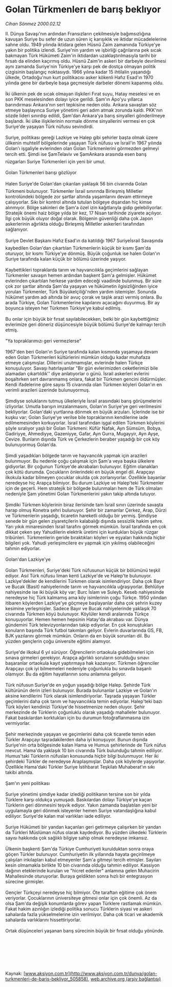 # Golan Türkmenlerı de barış beklıyor

*Cihan Sönmez 2000.02.12*

<div class="pNewsDetailMainContent ctx_content" itemprop="articleBody">
 II. Dünya Savaşı'nın ardından Fransızların çekilmesiyle bağımsızlığına kavuşan Suriye bu sefer de uzun süren iç karışıklık ve iktidar mücadelelerine sahne oldu. 1949 yılında iktidara gelen Hüsnü Zaim zamanında Türkiye'ye yakın bir politika izlendi. Suriye'nin yardım ve işbirliği çağrılarına pek sıcak bakmayan Türk Hükümeti Zaim'in iktidardan uzaklaştırılmasıyla tarihi bir fırsatı da elinden kaçırmış oldu. Hüsnü Zaim'in askeri bir darbeyle devrilmesi aynı zamanda Suriye'nin Türkiye'ye karşı pek de dostça olmayan politik çizgisinin başlangıç noktasıydı. 1966 yılına kadar 15 ihtilalin yaşandığı ülkede, Ortadoğu'nun kurt politikacısı asker kökenli Hafız Esad'ın  1970 yılında gene bir darbeyle başa geçmesiyle darbeler dönemi kapanmış oldu.
 <br>
  <br>
   İki ülkenin pek de sıcak olmayan ilişkileri Fırat suyu, Hatay meselesi ve en son PKK meselesinden dolayı iyice gerildi. Şam'ın Apo'yu yıllarca barındırması Ankara'nın sert tepkisine neden oldu. Ankara savaştan söz etmeye başlayınca Suriye yönetimi geri adım atmak zorunda kaldı. PKK'nın sözde lideri sınırdışı edildi, Şam'dan Ankara'ya barış sinyalleri gönderilmeye başlandı. İki ülke ilişkilerinin normale dönme sinyallerini vermesi en çok Suriye'de yaşayan Türk nüfusu sevindirdi.
   <br>
    <br>
     Suriye, politikası gereği Lazkiye ve Halep gibi şehirler başta olmak üzere üllkenin muhtelif bölgelerinde yaşayan Türk nüfusu ve İsrail'in 1967 yılında Golan'ı işgaliyle evlerinden olan Golan Türkmenlerini görmezden gelmeyi tercih etti. Şimdi ise ŞamTelaviv ve ŞamAnkara arasında esen barış rüzgarları Suriye Türkmenleri için yeni bir umut.
     <br>
      <br>
       Golan Türkmenleri barışı gözlüyor
       <br/>
       <br/>
       Halen Suriye'de Golan'dan çıkarılan yaklaşık 56 bin civarında Golan Türkmeni bulunuyor. Türkmenler İsrail sınırında Birleşmiş Milletler kontrolündeki bölgede zor şartlar altında yaşamlarını devam ettirmeye çalışıyorlar. Sıkı bir kontrol altında tutulan bölgeye dışarıdan hiç kimse alınmıyor. Bölge sakinleri de Şam'a özel izin kağıtlarıyla gidip gelebiliyorlar. Stratejik önemi haiz bölge yılda bir kez, 17 Nisan tarihinde ziyarete açılıyor. İlgi çok büyük oluyor doğal olarak. Bölgenin güvenliği daha çok Japon askerlerinin ağırlıkta olduğu Birleşmiş Milletler askerleri tarafından sağlanıyor.
       <br/>
       <br/>
       Suriye Devlet Başkanı Hafız Esad'ın da katıldığı 1967 Suriyeİsrail Savaşında kaybedilen Golan'dan çıkartılan Türkmenlerin küçük bir kısmı Şam'da oturuyor, bir kısmı Türkiye'ye dönmüş. Büyük çoğunluk ise halen Golan'ın Suriye tarafında kalan küçük bir bölümü üzerinde yaşıyor.
       <br/>
       <br/>
       Kaybettikleri topraklarda tarım ve hayvancılıkla geçimlerini sağlayan Türkmenler savaşın hemen ardından başkent Şam'a gelmişler. Hükümet evlerinden çıkartılan herkese yardım edeceği vaadinde bulunmuş. Bir süre çok zor şartlar altında Şam'da yaşayan ve hükümetin ilgisizliğinden iyice yorulan Türkmenler, Türk Büyükelçiliği'nden yardım istemişler. Sonunda hükümet yardım adı altında bir avuç çorak ve taşlık arazi vermiş onlara. Bu arada Türkiye, Golan Türkmenlerine kapılarını açacağını duyurmuş. Bir ay boyunca isteyen her Türkmen Türkiye'ye kabul edilmiş.
       <br/>
       <br/>
       Bu onlar için büyük bir fırsat sayılabilecekken, belki bir gün kaybettiğimiz evlerimize geri döneriz düşüncesiyle büyük bölümü Suriye'de kalmayı tercih etmiş.
       <br/>
       <br/>
       "Ya topraklarımızı geri vermezlerse"
       <br/>
       <br/>
       1967'den beri Golan'ın Suriye tarafında kalan kısmında yaşamaya devam eden Golan Türkmenleri kültürlerini mümkün olduğu kadar muhafaza etmeye çalışmışlar. Dillerini unutmamışlar, evlerinde halen Türkçe konuşuluyor. Savaşı hatırlayanlar "Bir gün evlerimizden ceketlerimizi bile alamadan çıkartıldık'' diye anlatıyorlar o günü. İsrail askerleri evlerini boşaltırken sert davranmamış onlara, fakat bir Türkmen gencini öldürmüşler. Kendi ifadelerine göre sayısı 15 civarında olan Türkmen köyleri Golan'ın en verimli arazileri üzerinde bulunuyormuş.
       <br/>
       <br/>
       Şimdiyse soluklarını tutmuş ülkeleriyle İsrail arasındaki barış görüşmelerini izliyorlar. Umutla barışın imzalanmasını, Golan'ın Suriye'ye geri verilmesini bekliyorlar. Golan'daki yurtlarına dönmek en büyük arzuları. İçlerinde ise bir kuşku var; Golan Suriye'ye verilse bile topraklarının kendilerine iade edilmemesinden korkuyorlar. İsrail tarafından işgal edilen Türkmen köylerini şöyle sıralıyor yaşlı bir Golan Türkmeni: Küfür Nafak, Ayn Sümsüm, Bobya, Gadiriyye, Ahmediyye, Gazeniyye, Gafar, Ayn Gurra, Mugayyir, Ayn Ayşe, Cevize. Bunların dışında Türk ve Çerkezlerin beraber yaşadığı bir çok köy bulunuyormuş Golan'da.
       <br/>
       <br/>
       Şimdi yaşadıkları bölgede tarım ve hayvancılık yapmak için arazileri bulunmuyor. Bu nedenle çoğu çalışmak için Şam'a veya başka ülkelere gidiyorlar. Bir çoğunun Türkiye'de akrabaları bulunuyor. Eğitim olanakları çok kötü durumda. Çocukların önlerindeki en büyük engel dil. Arapçayı ilkokula kadar bilmeyen çocuklar okulda çok zorlanıyorlar. Özellikle bayanlar neredeyse hiç Arapça bilmiyor. Bu durum Lazkiye ve Halep'teki Türkmenler için de geçerli. Hem stratejik bir bölgede bulunmaları hem de Türk olmaları nedeniyle Şam yönetimi Golan Türkmenlerini yakın takip altında tutuyor.
       <br/>
       <br/>
       Şimdiki Türkmen köylerinin biraz ilerisinde tam İsrail sınırı üzerinde savaşta harap olmuş Konetra şehri bulunuyor. Şehir bir zamanlar Çerkez, Arap, Dürzi ve Türkmenlerin yaşadığı, ticaretin hareketli olduğu bir yermiş. Şimdiyse senede bir gün gelen ziyaretçilerin kalabalığı dışında sessizlik hakim şehre. Yarı yıkık minaresinden İsrail tarafını görmek mümkün. İsrail tarafında en çok dikkat çeken şey Yahudilerin elektrik üretimi için kurdukları büyük rüzgar tribünleri. Türkmenlerin geride bıraktıkları köyleri ve eşyaları hakkında hiçbir bilgileri yok. Yahudi yerleşimcilere ev yapmak için yıkılmış olabileceğini tahmin ediyorlar.
       <br/>
       <br/>
       Golan'dan Lazkiye'ye
       <br/>
       <br/>
       Golan Türkmenleri, Suriye'deki Türk nüfusunun küçük bir bölümünü teşkil ediyor. Asıl Türk nüfusu liman kenti Lazkiye'de ve Halep'te bulunuyor. Lazkiye'dekiler de kendilerini Türkmen olarak isimlendiriyor. Daha çok Bayır ve Bucak (Basit) nahiyelerinde tarım ve hayvancılıkla uğraşıyorlar. Behlüliye nahiyesinde ise iki büyük köy var; Burc İslam ve Suleyb. Keseb nahiyesinde neredeyse hiç Türk kalmamış ama köy isimlerinin çoğu Türkçe. 1950 yılından itibaren köylerden Lazkiye'ye göçmeye başlayanlar daha çok şehrin kuzey kesimine yerleşmişler. Sadece Bayır ve Bucak nahiyelerinde yaklaşık 70 civarında Türkmen köyü bulunuyor. Köylüler kendi aralarında Türkçe konuşuyorlar. Hemen hemen hepsinin Hatay'da akrabası var. Dünya gündemini Türk televizyonlarından takip ediyorlar. En çok konuştukları konuların başında Türk futbol takımları geliyor. Evlerin duvarlarında GS, FB, BJK yazılarını görmek mümkün. Onların da en büyük sorunları dil. Bu yüzden gençlerin çoğu üniversite eğitimi alamıyor.
       <br/>
       <br/>
       Suriye'de ilkokul 6 yıl sürüyor. Öğrencilerin ortaokula gidebilmeleri için sınava girmeleri gerekiyor. Arapça ağırlıklı soruların sorulduğu sınavı başaranlar ortaokula kayıt yaptırmaya hak kazanıyor. Türkmen öğrenciler Arapçayı çok iyi bilmemeleri nedeniyle çoğunlukla bu sınavda başarılı olamıyor. Bu da eğitim hayatlarının sonu anlamına geliyor.
       <br/>
       <br/>
       Türk nüfusun Suriye'de en yoğun yaşadığı bölge Halep. Şehirde Türk kültürünün derin izleri bulunuyor. Burada bulunanlar Lazkiye ve Golan'ın aksine kendilerini Türk olarak isimlendiriyorlar. Taşrada yaşayan Türkler geçimlerini daha çok tarım ve hayvancılıkla temin ediyorlar. Halep'teki bazı Türk köyleri kendinizi Türkiye'de hissetmenize neden oluyor. Şehir merkezinde de Türklerin çoğunluklu olarak yaşadığı mahalleler bulunuyor. Fakat baskılardan korktukları için bu durumun fotoğraflanmasına izin vermiyorlar.
       <br/>
       <br/>
       Şehir merkezinde yaşayan ve geçimlerini daha çok ticaretle temin eden Türkler Arapçayı taşradakilerden daha iyi konuşuyor. Bunun dışında Suriye'nin orta bölgesinde kalan Hama ve Humus şehirlerinde de Türk nüfus mevcut. Hama'da yaklaşık 10 bin civarında Türk bulunduğu tahmin ediliyor. Humus'taki Türklerin nüfusları konusunda hiçbir bilgi bulunmuyor. Her iki şehirdeki Türkler de neredeyse Araplaşmışlar. Daha çok köylerde yaşıyorlar. Özellikle Hama'daki Türkler Suriye İstihbarat Teşkilatı Muhaberat'ın sıkı takibi altında.
       <br/>
       <br/>
       Şam'ın yeni politikası
       <br/>
       <br/>
       Suriye yönetimi şimdiye kadar izlediği politikanın tersine son bir yılda Türklere karşı oldukça yumuşadı. Baskılardan dolayı Türkiye'ye kaçan Türklerin geri dönmesini teşvik ediyor. Yakın zamanda başlatılan yeni bir uygulamayla geri dönmek isteyenler hemen Suriye vatandaşlığına kabul ediliyor. Suriye'de kalan mal varlıkları iade ediliyor.
       <br/>
       <br/>
       Suriye Hükümeti bir yandan kaçanları geri getirmeye çalışırken bir yandan da Türkleri Müslüman nüfus olarak kaydediyor. Bu yüzden ülkedeki Türklerin sayısı hakkında çok sağlıklı bilgiye sahip olmak neredeyse imkansız.
       <br/>
       <br/>
       Ülkenin başkenti Şam'da Türkiye Cumhuriyeti kurulduktan sonra oraya göçen Türkler bulunuyor. Cumhuriyetin ilk yıllarında hayata geçirilmeye çalışılan inkılapları kabul etmeyenler Şam'a gitmeyi tercih etmişler. Sayıları kesin olmamakla birlikte 10 bin civarında olduğu tahmin ediliyor. Kassiyon dağının eteklerinde kurulan ve "hicret edenler" anlamına gelen Muhacirin Mahallesinde oturuyorlar. Buraya geldikten sonra hızlı bir entegrasyon sürecine girmişler.
       <br/>
       <br/>
       Gençler Türkçeyi neredeyse hiç bilmiyor. Öte taraftan eğitime çok önem veriyorlar. Çocuklarının üniversiteye gitmesi onlar için çok önemli. Az da olsa Şam'da değişik konumlarda görev yapan Türklere rastlamak mümkün. Fakat hakim azınlığın izlediği politika sonucu Türklerin siyasi ve askeri sahalarda fazla yükselmelerine izin verilmiyor. Daha çok ticari ve akademik sahalarda varlıklarını hissettiriyorlar.
       <br/>
       <br/>
       Ortak düşünceleri yaşanan barış sürecinin büyük bir fırsat olduğu yönünde.
       <br/>
      </br>
     </br>
    </br>
   </br>
  </br>
 </br>
</div>


Kaynak: [www.aksiyon.com.tr](http://www.aksiyon.com.tr/dunya/golan-turkmenleri-de-baris-bekliyor_505858), [web.archive.org (arşiv bağlantısı)](http://web.archive.org/web/20151208134755/http://www.aksiyon.com.tr/dunya/golan-turkmenleri-de-baris-bekliyor_505858)
